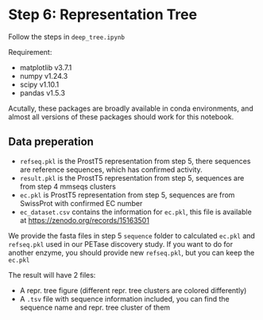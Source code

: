 # Step 6: Representation Tree

Follow the steps in `deep_tree.ipynb`

Requirement:
- matplotlib v3.7.1
- numpy v1.24.3
- scipy v1.10.1
- pandas v1.5.3

Acutally, these packages are broadly available in conda environments, and almost all versions of these packages should work for this notebook.

## Data preperation

- `refseq.pkl` is the ProstT5 representation from step 5, there sequences are reference sequences, which has confirmed activity.
- `result.pkl` is the ProstT5 representation from step 5, sequences are from step 4 mmseqs clusters
- `ec.pkl` is ProstT5 representation from step 5, sequences are from SwissProt with confirmed EC number
- `ec_dataset.csv` contains the information for `ec.pkl`, this file is available at https://zenodo.org/records/15163501

We provide the fasta files in step 5 `sequence` folder to calculated `ec.pkl` and `refseq.pkl` used in our PETase discovery study. If you want to do for another enzyme, you should provide new `refseq.pkl`, but you can keep the `ec.pkl`

The result will have 2 files:
- A repr. tree figure (different repr. tree clusters are colored differently)
- A `.tsv` file with sequence information included, you can find the sequence name and repr. tree cluster of them
